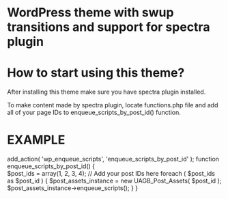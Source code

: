 # WordPress theme with swup transitions and support for spectra plugin


# How to start using this theme?

After installing this theme make sure you have spectra plugin installed.

To make content made by spectra plugin, locate functions.php file and add all of your page IDs to enqueue_scripts_by_post_id() function.

# EXAMPLE

add_action( 'wp_enqueue_scripts', 'enqueue_scripts_by_post_id' );
function enqueue_scripts_by_post_id() { <br>
    $post_ids = array(1, 2, 3, 4); // Add your post IDs here
    foreach ( $post_ids as $post_id ) {
        $post_assets_instance = new UAGB_Post_Assets( $post_id );
        $post_assets_instance->enqueue_scripts();
    }
}
